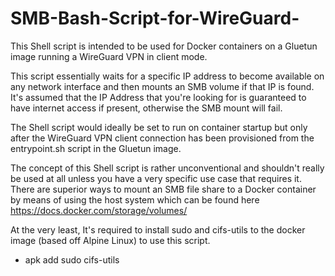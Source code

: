 # SMB-Bash-Script-for-WireGuard-
This Shell script is intended to be used for Docker containers on a Gluetun image running a WireGuard VPN in client mode.

This script essentially waits for a specific IP address to become available on any network interface and then mounts an SMB volume if that IP is found. It's assumed that the IP Address that you're looking for is guaranteed to have internet access if present, otherwise the SMB mount will fail.

The Shell script would ideally be set to run on container startup but only after the WireGuard VPN client connection has been provisioned from the entrypoint.sh script in the Gluetun image.

The concept of this Shell script is rather unconventional and shouldn't really be used at all unless you have a very specific use case that requires it. There are superior ways to mount an SMB file share to a Docker container by means of using the host system which can be found here https://docs.docker.com/storage/volumes/

At the very least, It's required to install sudo and cifs-utils to the docker image (based off Alpine Linux) to use this script.
 - apk add sudo cifs-utils
